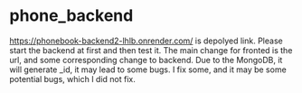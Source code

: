 # phone_backend
https://phonebook-backend2-lhlb.onrender.com/ is depolyed link. Please start the backend at first and then test it.
The main change for fronted is the url, and some corresponding change to backend.
Due to the MongoDB, it will generate _id, it may lead to some bugs. I fix some, and it may be some potential bugs, which I did
not fix.
